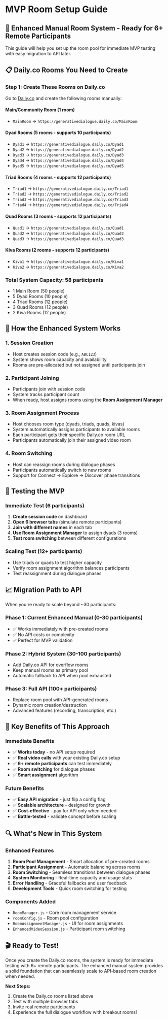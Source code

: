 # MVP Room Setup Guide

## 🎯 **Enhanced Manual Room System - Ready for 6+ Remote Participants**

This guide will help you set up the room pool for immediate MVP testing with easy migration to API later.

## 📋 **Daily.co Rooms You Need to Create**

### **Step 1: Create These Rooms on Daily.co**

Go to [Daily.co](https://www.daily.co/) and create the following rooms manually:

#### **Main/Community Room (1 room)**
- `MainRoom` → `https://generativedialogue.daily.co/MainRoom`

#### **Dyad Rooms (5 rooms - supports 10 participants)**
- `Dyad1` → `https://generativedialogue.daily.co/Dyad1`
- `Dyad2` → `https://generativedialogue.daily.co/Dyad2`
- `Dyad3` → `https://generativedialogue.daily.co/Dyad3`
- `Dyad4` → `https://generativedialogue.daily.co/Dyad4`
- `Dyad5` → `https://generativedialogue.daily.co/Dyad5`

#### **Triad Rooms (4 rooms - supports 12 participants)**
- `Triad1` → `https://generativedialogue.daily.co/Triad1`
- `Triad2` → `https://generativedialogue.daily.co/Triad2`
- `Triad3` → `https://generativedialogue.daily.co/Triad3`
- `Triad4` → `https://generativedialogue.daily.co/Triad4`

#### **Quad Rooms (3 rooms - supports 12 participants)**
- `Quad1` → `https://generativedialogue.daily.co/Quad1`
- `Quad2` → `https://generativedialogue.daily.co/Quad2`
- `Quad3` → `https://generativedialogue.daily.co/Quad3`

#### **Kiva Rooms (2 rooms - supports 12 participants)**
- `Kiva1` → `https://generativedialogue.daily.co/Kiva1`
- `Kiva2` → `https://generativedialogue.daily.co/Kiva2`

### **Total System Capacity: 58 participants**
- 1 Main Room (50 people)
- 5 Dyad Rooms (10 people)
- 4 Triad Rooms (12 people) 
- 3 Quad Rooms (12 people)
- 2 Kiva Rooms (12 people)

## 🚀 **How the Enhanced System Works**

### **1. Session Creation**
- Host creates session code (e.g., `ABC123`)
- System shows room capacity and availability
- Rooms are pre-allocated but not assigned until participants join

### **2. Participant Joining**
- Participants join with session code
- System tracks participant count
- When ready, host assigns rooms using the **Room Assignment Manager**

### **3. Room Assignment Process**
- Host chooses room type (dyads, triads, quads, kivas)
- System automatically assigns participants to available rooms
- Each participant gets their specific Daily.co room URL
- Participants automatically join their assigned video room

### **4. Room Switching**
- Host can reassign rooms during dialogue phases
- Participants automatically switch to new rooms
- Support for Connect → Explore → Discover phase transitions

## 🔧 **Testing the MVP**

### **Immediate Test (6 participants)**
1. **Create session code** on dashboard
2. **Open 6 browser tabs** (simulate remote participants)
3. **Join with different names** in each tab
4. **Use Room Assignment Manager** to assign dyads (3 rooms)
5. **Test room switching** between different configurations

### **Scaling Test (12+ participants)**
- Use triads or quads to test higher capacity
- Verify room assignment algorithm balances participants
- Test reassignment during dialogue phases

## 📈 **Migration Path to API**

When you're ready to scale beyond ~30 participants:

### **Phase 1: Current Enhanced Manual (0-30 participants)**
- ✅ Works immediately with pre-created rooms
- ✅ No API costs or complexity
- ✅ Perfect for MVP validation

### **Phase 2: Hybrid System (30-100 participants)**
- Add Daily.co API for overflow rooms
- Keep manual rooms as primary pool
- Automatic fallback to API when pool exhausted

### **Phase 3: Full API (100+ participants)**
- Replace room pool with API-generated rooms
- Dynamic room creation/destruction
- Advanced features (recording, transcription, etc.)

## 🎯 **Key Benefits of This Approach**

### **Immediate Benefits**
- ✅ **Works today** - no API setup required
- ✅ **Real video calls** with your existing Daily.co setup
- ✅ **6+ remote participants** can test immediately
- ✅ **Room switching** for dialogue phases
- ✅ **Smart assignment** algorithm

### **Future Benefits**
- ✅ **Easy API migration** - just flip a config flag
- ✅ **Scalable architecture** - designed for growth
- ✅ **Cost-effective** - pay for API only when needed
- ✅ **Battle-tested** - validate concept before scaling

## 🔍 **What's New in This System**

### **Enhanced Features**
1. **Room Pool Management** - Smart allocation of pre-created rooms
2. **Participant Assignment** - Automatic balancing across rooms
3. **Room Switching** - Seamless transitions between dialogue phases
4. **System Monitoring** - Real-time capacity and usage stats
5. **Error Handling** - Graceful fallbacks and user feedback
6. **Development Tools** - Quick room switching for testing

### **Components Added**
- `RoomManager.js` - Core room management service
- `roomConfig.js` - Room pool configuration
- `RoomAssignmentManager.js` - UI for room assignments
- `EnhancedVideoSession.js` - Participant room switching

## 🎬 **Ready to Test!**

Once you create the Daily.co rooms, the system is ready for immediate testing with 6+ remote participants. The enhanced manual system provides a solid foundation that can seamlessly scale to API-based room creation when needed.

**Next Steps:**
1. Create the Daily.co rooms listed above
2. Test with multiple browser tabs
3. Invite real remote participants
4. Experience the full dialogue workflow with breakout rooms!



